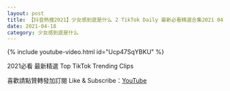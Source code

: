 ```yaml
---
layout: post
title: 【抖音熱搜2021】少女感到底是什么 2 TikTok Daily 最新必看精選合集2021 04 18
date: 2021-04-18
category: 少女感到底是什么
---
```


{% include youtube-video.html id="Ucp47SqYBKU" %}

2021必看 最新精選 Top TikTok Trending Clips

喜歡請點贊轉發加訂閱 Like & Subscribe：[YouTube](https://www.youtube.com/channel/UCAoR7VcanIPd04uEq_GIylA/videos)

